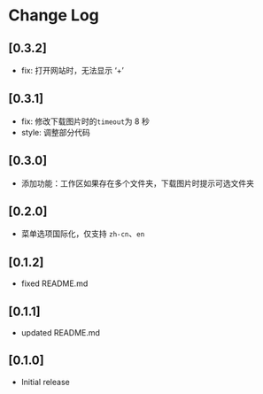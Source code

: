 # Change Log

## [0.3.2]

- fix: 打开网站时，无法显示 ‘+’

## [0.3.1]

- fix: 修改下载图片时的`timeout`为 8 秒
- style: 调整部分代码

## [0.3.0]

- 添加功能：工作区如果存在多个文件夹，下载图片时提示可选文件夹

## [0.2.0]

- 菜单选项国际化，仅支持 `zh-cn`、`en`

## [0.1.2]

- fixed README.md

## [0.1.1]

- updated README.md

## [0.1.0]

- Initial release
